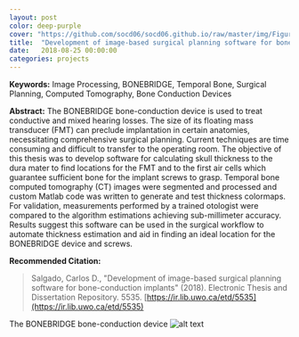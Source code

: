 ```yaml
---
layout: post
color: deep-purple
cover: "https://github.com/socd06/socd06.github.io/raw/master/img/Figure5.tif"
title:  "Development of image-based surgical planning software for bone-conduction implants"
date:   2018-08-25 00:00:00
categories: projects
---
```


**Keywords:**
Image Processing, BONEBRIDGE, Temporal Bone, Surgical Planning, Computed
Tomography, Bone Conduction Devices

**Abstract:** 
The BONEBRIDGE bone-conduction device is used to treat conductive and mixed hearing losses. The size of its floating mass transducer (FMT) can preclude implantation in certain anatomies, necessitating comprehensive surgical planning. Current techniques are time consuming and difficult to transfer to the operating room. The objective of this thesis was to develop software for calculating skull thickness to the dura mater to find locations for the FMT and to the first air cells which guarantee sufficient bone for the implant screws to grasp. Temporal bone computed tomography (CT) images were segmented and processed and custom Matlab code was written to generate and test thickness colormaps. For validation, measurements performed by a trained otologist were compared to the algorithm estimations achieving sub-millimeter accuracy. Results suggest this software can be used in the surgical workflow to automate thickness estimation and aid in finding an ideal location for the BONEBRIDGE device and screws.

**Recommended Citation:**
>Salgado, Carlos D., "Development of image-based surgical planning software for bone-conduction implants" (2018). Electronic Thesis
and Dissertation Repository. 5535. [https://ir.lib.uwo.ca/etd/5535](https://ir.lib.uwo.ca/etd/5535)

The BONEBRIDGE bone-conduction device 
![alt text](https://www.medel.com/images/librariesprovider3/hearing-implants/bonebridge/bonebridge-system-large.png "MED-EL's BONEBRIDGE")
```
